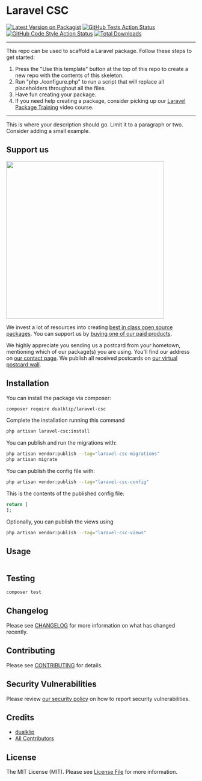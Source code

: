 # Laravel CSC

[![Latest Version on Packagist](https://img.shields.io/packagist/v/:vendor_slug/laravel-csc.svg?style=flat-square)](https://packagist.org/packages/:vendor_slug/laravel-csc)
[![GitHub Tests Action Status](https://img.shields.io/github/actions/workflow/status/:vendor_slug/laravel-csc/run-tests.yml?branch=main&label=tests&style=flat-square)](https://github.com/:vendor_slug/laravel-csc/actions?query=workflow%3Arun-tests+branch%3Amain)
[![GitHub Code Style Action Status](https://img.shields.io/github/actions/workflow/status/:vendor_slug/laravel-csc/fix-php-code-style-issues.yml?branch=main&label=code%20style&style=flat-square)](https://github.com/:vendor_slug/laravel-csc/actions?query=workflow%3A"Fix+PHP+code+style+issues"+branch%3Amain)
[![Total Downloads](https://img.shields.io/packagist/dt/:vendor_slug/laravel-csc.svg?style=flat-square)](https://packagist.org/packages/:vendor_slug/laravel-csc)
<!--delete-->
---
This repo can be used to scaffold a Laravel package. Follow these steps to get started:

1. Press the "Use this template" button at the top of this repo to create a new repo with the contents of this skeleton.
2. Run "php ./configure.php" to run a script that will replace all placeholders throughout all the files.
3. Have fun creating your package.
4. If you need help creating a package, consider picking up our <a href="https://laravelpackage.training">Laravel Package Training</a> video course.
---
<!--/delete-->
This is where your description should go. Limit it to a paragraph or two. Consider adding a small example.

## Support us

[<img src="https://github-ads.s3.eu-central-1.amazonaws.com/:package_name.jpg?t=1" width="419px" />](https://spatie.be/github-ad-click/:package_name)

We invest a lot of resources into creating [best in class open source packages](https://spatie.be/open-source). You can support us by [buying one of our paid products](https://spatie.be/open-source/support-us).

We highly appreciate you sending us a postcard from your hometown, mentioning which of our package(s) you are using. You'll find our address on [our contact page](https://spatie.be/about-us). We publish all received postcards on [our virtual postcard wall](https://spatie.be/open-source/postcards).

## Installation

You can install the package via composer:

```bash
composer require dualklip/laravel-csc
```

Complete the installation running this command

```bash
php artisan laravel-csc:install
```

You can publish and run the migrations with:

```bash
php artisan vendor:publish --tag="laravel-csc-migrations"
php artisan migrate
```

You can publish the config file with:

```bash
php artisan vendor:publish --tag="laravel-csc-config"
```

This is the contents of the published config file:

```php
return [
];
```

Optionally, you can publish the views using

```bash
php artisan vendor:publish --tag="laravel-csc-views"
```

## Usage

```php

```

## Testing

```bash
composer test
```

## Changelog

Please see [CHANGELOG](CHANGELOG.md) for more information on what has changed recently.

## Contributing

Please see [CONTRIBUTING](CONTRIBUTING.md) for details.

## Security Vulnerabilities

Please review [our security policy](../../security/policy) on how to report security vulnerabilities.

## Credits

- [dualklip](https://github.com/dualklip)
- [All Contributors](../../contributors)

## License

The MIT License (MIT). Please see [License File](LICENSE.md) for more information.
